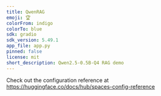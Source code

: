 ```yaml
---
title: QwenRAG
emoji: 🏆
colorFrom: indigo
colorTo: blue
sdk: gradio
sdk_version: 5.49.1
app_file: app.py
pinned: false
license: mit
short_description: Qwen2.5-0.5B-Q4 RAG demo
---
```


Check out the configuration reference at https://huggingface.co/docs/hub/spaces-config-reference
